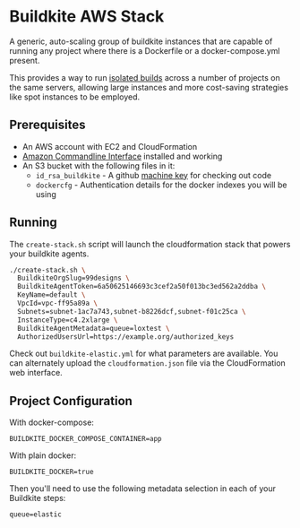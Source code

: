 Buildkite AWS Stack
===================

A generic, auto-scaling group of buildkite instances that are capable of running any project where there is a Dockerfile or a docker-compose.yml present.

This provides a way to run [isolated builds](https://buildkite.com/docs/guides/docker-containerized-builds) across a number of projects on the same servers, allowing large instances and more cost-saving strategies like spot instances to be employed.

Prerequisites
-------------

  * An AWS account with EC2 and CloudFormation
  * [Amazon Commandline Interface](http://aws.amazon.com/cli/) installed and working
  * An S3 bucket with the following files in it:
    * `id_rsa_buildkite` - A github [machine key](https://developer.github.com/guides/managing-deploy-keys/#machine-users) for checking out code
    * `dockercfg` - Authentication details for the docker indexes you will be using

Running
--------

The `create-stack.sh` script will launch the cloudformation stack that powers your buildkite agents.

```bash
./create-stack.sh \
  BuildkiteOrgSlug=99designs \
  BuildkiteAgentToken=6a50625146693c3cef2a50f013bc3ed562a2ddba \
  KeyName=default \
  VpcId=vpc-ff95a89a \
  Subnets=subnet-1ac7a743,subnet-b8226dcf,subnet-f01c25ca \
  InstanceType=c4.2xlarge \
  BuildkiteAgentMetadata=queue=loxtest \
  AuthorizedUsersUrl=https://example.org/authorized_keys
```

Check out `buildkite-elastic.yml` for what parameters are available. You can alternately upload the `cloudformation.json` file via the CloudFormation web interface.

Project Configuration
---------------------

With docker-compose:

```
BUILDKITE_DOCKER_COMPOSE_CONTAINER=app
```

With plain docker:

```
BUILDKITE_DOCKER=true
```

Then you'll need to use the following metadata selection in each of your Buildkite steps:

```
queue=elastic
```
